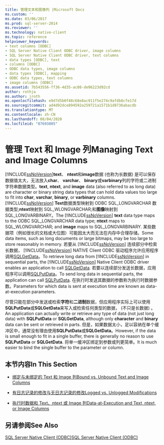 ```yaml
---
title: 管理文本和图像列 |Microsoft Docs
ms.custom: ''
ms.date: 03/06/2017
ms.prod: sql-server-2014
ms.reviewer: ''
ms.technology: native-client
ms.topic: reference
helpviewer_keywords:
- text columns [ODBC]
- SQL Server Native Client ODBC driver, image columns
- SQL Server Native Client ODBC driver, text columns
- data types [ODBC], text
- columns [ODBC]
- ODBC data types, image columns
- data types [ODBC], mapping
- ODBC data types, text columns
- image columns [ODBC]
ms.assetid: 7b543556-ff36-4d35-ac08-de96223d92cd
author: rothja
ms.author: jroth
ms.openlocfilehash: e9d7d5b0f48c68e8ac911f5e274c9afdb8cfe17d
ms.sourcegitcommit: ad4d92dce894592a259721a1571b1d8736abacdb
ms.translationtype: MT
ms.contentlocale: zh-CN
ms.lasthandoff: 08/04/2020
ms.locfileid: "87693805"
---
```

# <a name="managing-text-and-image-columns"></a><span data-ttu-id="9e730-102">管理 Text 和 Image 列</span><span class="sxs-lookup"><span data-stu-id="9e730-102">Managing Text and Image Columns</span></span>
  [!INCLUDE[ssNoVersion](../../includes/ssnoversion-md.md)]<span data-ttu-id="9e730-103">**text**、 **ntext**和**image**数据 (也称为长数据) 是可以保存数据值太大，无法放入**char**、 **varchar**、 **binary**或**varbinary**列的字符或二进制字符串数据类型。</span><span class="sxs-lookup"><span data-stu-id="9e730-103">**text**, **ntext**, and **image** data (also referred to as long data) are character or binary string data types that can hold data values too large to fit into **char**, **varchar**, **binary**, or **varbinary** columns.</span></span> <span data-ttu-id="9e730-104">[!INCLUDE[ssNoVersion](../../includes/ssnoversion-md.md)] **Text**数据类型映射到 ODBC SQL_LONGVARCHAR 数据类型;**ntext**映射到 SQL_WLONGVARCHAR;和**图像**映射到 SQL_LONGVARBINARY。</span><span class="sxs-lookup"><span data-stu-id="9e730-104">The [!INCLUDE[ssNoVersion](../../includes/ssnoversion-md.md)] **text** data type maps to the ODBC SQL_LONGVARCHAR data type; **ntext** maps to SQL_WLONGVARCHAR; and **image** maps to SQL_LONGVARBINARY.</span></span> <span data-ttu-id="9e730-105">某些数据项（例如很长的文档或大位图）可能因太大而无法在内存中合理存储。</span><span class="sxs-lookup"><span data-stu-id="9e730-105">Some data items, such as long documents or large bitmaps, may be too large to store reasonably in memory.</span></span> <span data-ttu-id="9e730-106">若要从 [!INCLUDE[ssNoVersion](../../includes/ssnoversion-md.md)] 连续部分中检索长数据， [!INCLUDE[ssNoVersion](../../includes/ssnoversion-md.md)] NATIVE Client ODBC 驱动程序允许应用程序调用[SQLGetData](../native-client-odbc-api/sqlgetdata.md)。</span><span class="sxs-lookup"><span data-stu-id="9e730-106">To retrieve long data from [!INCLUDE[ssNoVersion](../../includes/ssnoversion-md.md)] in sequential parts, the [!INCLUDE[ssNoVersion](../../includes/ssnoversion-md.md)] Native Client ODBC driver enables an application to call [SQLGetData](../native-client-odbc-api/sqlgetdata.md).</span></span> <span data-ttu-id="9e730-107">若要以连续部分发送长数据，应用程序可以调用[SQLPutData](../native-client-odbc-api/sqlputdata.md)。</span><span class="sxs-lookup"><span data-stu-id="9e730-107">To send long data in sequential parts, the application can call [SQLPutData](../native-client-odbc-api/sqlputdata.md).</span></span> <span data-ttu-id="9e730-108">在执行时发送其数据的参数称为执行时数据参数。</span><span class="sxs-lookup"><span data-stu-id="9e730-108">Parameters for which data is sent at execution time are known as data-at-execution parameters.</span></span>  
  
 <span data-ttu-id="9e730-109">尽管只能在部分中发送或检索**字符**和**二进制**数据，但应用程序实际上可以使用**SQLPutData**或**SQLGetData**来写入或检索任何类型的数据， (不只是长数据) 。</span><span class="sxs-lookup"><span data-stu-id="9e730-109">An application can actually write or retrieve any type of data (not just long data) with **SQLPutData** or **SQLGetData**, although only **character** and **binary** data can be sent or retrieved in parts.</span></span> <span data-ttu-id="9e730-110">但是，如果数据太小，足以容纳在单个缓冲区中，通常没有理由使用**SQLPutData**或**SQLGetData**。</span><span class="sxs-lookup"><span data-stu-id="9e730-110">However, if the data is small enough to fit in a single buffer, there is generally no reason to use **SQLPutData** or **SQLGetData**.</span></span> <span data-ttu-id="9e730-111">将单一缓冲区绑定到参数或列更简单。</span><span class="sxs-lookup"><span data-stu-id="9e730-111">It is much easier to bind the single buffer to the parameter or column.</span></span>  
  
## <a name="in-this-section"></a><span data-ttu-id="9e730-112">本节内容</span><span class="sxs-lookup"><span data-stu-id="9e730-112">In This Section</span></span>  
  
-   [<span data-ttu-id="9e730-113">绑定与未绑定的 Text 和 Image 列</span><span class="sxs-lookup"><span data-stu-id="9e730-113">Bound vs. Unbound Text and Image Columns</span></span>](bound-vs-unbound-text-and-image-columns.md)  
  
-   [<span data-ttu-id="9e730-114">有日志记录的修改与无日志记录的修改</span><span class="sxs-lookup"><span data-stu-id="9e730-114">Logged vs. Unlogged Modifications</span></span>](logged-vs-unlogged-modifications.md)  
  
-   [<span data-ttu-id="9e730-115">执行时数据和 Text、ntext 或 Image 列</span><span class="sxs-lookup"><span data-stu-id="9e730-115">Data-at-Execution and Text, ntext, or Image Columns</span></span>](data-at-execution-and-text-ntext-or-image-columns.md)  
  
## <a name="see-also"></a><span data-ttu-id="9e730-116">另请参阅</span><span class="sxs-lookup"><span data-stu-id="9e730-116">See Also</span></span>  
 [<span data-ttu-id="9e730-117">SQL Server Native Client (ODBC)</span><span class="sxs-lookup"><span data-stu-id="9e730-117">SQL Server Native Client &#40;ODBC&#41;</span></span>](../native-client/odbc/sql-server-native-client-odbc.md)  
  
  
